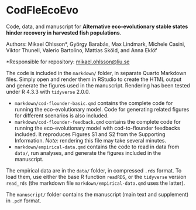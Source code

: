# CodFleEcoEvo

Code, data, and manuscript for **Alternative eco-evolutionary stable states hinder recovery in harvested fish populations**.

Authors: Mikael Ohlsson\*, György Barabás, Max Lindmark, Michele Casini, Viktor Thunell, Valerio Bartolino, Mattias Sköld, and Anna Eklöf

\*Responsible for repository: mikael.ohlsson@liu.se

The code is included in the `markdown/` folder, in separate Quarto Markdown files. Simply open and render them in RStudio to create the HTML output and generate the figures used in the manuscript. Rendering has been tested under R 4.3.3 with `tidyverse` 2.0.0.

- `markdown/cod-flounder-basic.qmd` contains the complete code for running the eco-evolutionary model. Code for generating related figures for different scenarios is also included.
- `markdown/cod-flounder-feedback.qmd` contains the complete code for running the eco-evolutionary model with cod-to-flounder feedbacks included. It reproduces Figures S1 and S2 from the Supporting Information. *Note:* rendering this file may take several minutes.
- `markdown/empirical-data.qmd` contains the code to read in data from `data/`, run analyses, and generate the figures included in the manuscript.

The empirical data are in the `data/` folder, in compressed `.rds` format. To load them, use either the base R function `readRDS`, or the `tidyverse` version `read_rds` (the markdown file `markdown/empirical-data.qmd` uses the latter).

The `manuscript/` folder contains the manuscript (main text and supplement) in `.pdf` format.
